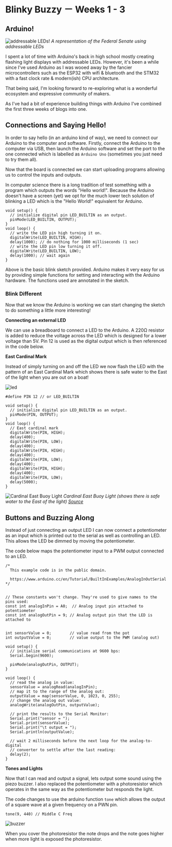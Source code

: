 # Blinky Buzzy － Weeks 1 - 3

## Arduino!
![addressable LEDs!](/leds.png)
_A representation of the Federal Senate using addressable LEDs_

I spent a lot of time with Arduino's back in high school mostly creating flashing
light displays with addressable LEDs. However, it's been a while since I've used 
Arduino as I was wooed away by the fancier microcontrollers such as the ESP32 
with wifi & bluetooth and the STM32 with a fast clock rate & modern(ish) 
CPU architecture.

That being said, I'm looking forward to re-exploring what is a 
wonderful ecosystem and expressive  community of makers.

As I've had a bit of experience building things with Arduino I've combined the
first three weeks of blogs into one.

## Connections and Saying Hello!

In order to say hello (in an arduino kind of way), we need to connect our 
Arduino to the computer and software. Firstly, connect the Arduino to the 
computer via USB, then launch the Arduino
software and set the port to the one connected which is labelled as 
`Arduino Uno` (sometimes you just need to try them all).

Now that the board is connected we can start uploading programs allowing us to
control the inputs and outputs.

In computer science there is a long tradition of test something with a program 
which outputs the words "Hello world!". Because the Arduino doesn't have a
screen (yet) we opt for the much lower tech solution of blinking a LED which
is the "Hello World!" equivalent for Arduino.

```arduino
void setup() {
  // initialize digital pin LED_BUILTIN as an output.
  pinMode(LED_BUILTIN, OUTPUT); 
}
void loop() {
  // write the LED pin high turning it on.
  digitalWrite(LED_BUILTIN, HIGH);
  delay(1000); // do nothing for 1000 milliseconds (1 sec)
  // write the LED pin low turning it off.
  digitalWrite(LED_BUILTIN, LOW);
  delay(1000); // wait again
}
```

Above is the basic blink sketch provided. Arduino makes it very easy for us by
providing simple functions for setting and interacting with the Arduino hardware.
The functions used are annotated in the sketch.

### Blink Different 

Now that we know the Arduino is working we can start changing the sketch to do
something a little more interesting!

**Connecting an external LED**

We can use a breadboard to connect a LED to the Arduino. A 220Ω resistor is
added to reduce the voltage across the LED which is designed for a lower voltage
than 5V. Pin 12 is used as the digital output which is then referenced in the 
code below.

**East Cardinal Mark**

Instead of simply turning on and off the LED we now flash the LED with the pattern
of an East Cardinal Mark which shows there is safe water to the East of the light
when you are out on a boat!

![led](/basic_led.png)

```arduino
#define PIN 12 // or LED_BUILTIN

void setup() {
  // initialize digital pin LED_BUILTIN as an output.
  pinMode(PIN, OUTPUT);
}
void loop() {
  // East cardinal mark
  digitalWrite(PIN, HIGH);
  delay(400);
  digitalWrite(PIN, LOW);
  delay(400);
  digitalWrite(PIN, HIGH);
  delay(400);
  digitalWrite(PIN, LOW);
  delay(400);
  digitalWrite(PIN, HIGH);
  delay(400);
  digitalWrite(PIN, LOW);
  delay(5000);
}
```
![Cardinal East Buoy Light](/cardinal_east_night.gif)
_Cardinal East Buoy Light (shows there is safe water to the East of the light)_
_[Source](https://www.msq.qld.gov.au/Safety/Navigation-buoys-marks-and-beacons)_

## Buttons and Buzzing Along

Instead of just connecting an output LED I can now connect a potentiometer as an 
input which is printed out to the serial as well as controlling an LED. This
allows the LED be dimmed by moving the potentiometer.

The code below maps the potentiometer input to a PWM output connected to an LED.

```arduino
/*
  This example code is in the public domain.

  https://www.arduino.cc/en/Tutorial/BuiltInExamples/AnalogInOutSerial
*/


// These constants won't change. They're used to give names to the pins used:
const int analogInPin = A0;  // Analog input pin attached to potentiometer
const int analogOutPin = 9; // Analog output pin that the LED is attached to


int sensorValue = 0;        // value read from the pot
int outputValue = 0;        // value output to the PWM (analog out)

void setup() {
  // initialize serial communications at 9600 bps:
  Serial.begin(9600);

  pinMode(analogOutPin, OUTPUT);
}

void loop() {
  // read the analog in value:
  sensorValue = analogRead(analogInPin);
  // map it to the range of the analog out:
  outputValue = map(sensorValue, 0, 1023, 0, 255);
  // change the analog out value:
  analogWrite(analogOutPin, outputValue);

  // print the results to the Serial Monitor:
  Serial.print("sensor = ");
  Serial.print(sensorValue);
  Serial.print("\t output = ");
  Serial.println(outputValue);

  // wait 2 milliseconds before the next loop for the analog-to-digital
  // converter to settle after the last reading:
  delay(2);
}
```

**Tones and Lights**

Now that I can read and output a signal, lets output some sound using the piezo
buzzer. I also replaced the potentiometer with a photoresistor which 
operates in the same way as the potentiometer but responds the light.

The code changes to use the arduino function `tone` which allows the output of
a square wave at a given frequency on a PWN pin.

```arduino
tone(9, 440) // Middle C Freq
```

![buzzer](/buzzer.jpg)


When you cover the photoresistor the note drops and the note goes higher when 
more light is exposed the photoresistor.